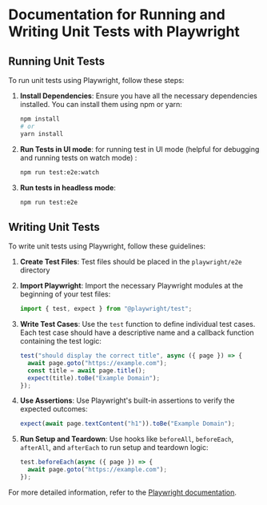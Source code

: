 # Documentation for Running and Writing Unit Tests with Playwright

## Running Unit Tests

To run unit tests using Playwright, follow these steps:

1. **Install Dependencies**: Ensure you have all the necessary dependencies installed. You can install them using npm or yarn:

   ```sh
   npm install
   # or
   yarn install
   ```

2. **Run Tests in UI mode**: for running test in UI mode (helpful for debugging and running tests on watch mode) :

   ```sh
   npm run test:e2e:watch
   ```

3. **Run tests in headless mode**:

   ```sh
   npm run test:e2e
   ```

## Writing Unit Tests

To write unit tests using Playwright, follow these guidelines:

1. **Create Test Files**: Test files should be placed in the `playwright/e2e` directory

2. **Import Playwright**: Import the necessary Playwright modules at the beginning of your test files:

   ```typescript
   import { test, expect } from "@playwright/test";
   ```

3. **Write Test Cases**: Use the `test` function to define individual test cases. Each test case should have a descriptive name and a callback function containing the test logic:

   ```typescript
   test("should display the correct title", async ({ page }) => {
     await page.goto("https://example.com");
     const title = await page.title();
     expect(title).toBe("Example Domain");
   });
   ```

4. **Use Assertions**: Use Playwright's built-in assertions to verify the expected outcomes:

   ```typescript
   expect(await page.textContent("h1")).toBe("Example Domain");
   ```

5. **Run Setup and Teardown**: Use hooks like `beforeAll`, `beforeEach`, `afterAll`, and `afterEach` to run setup and teardown logic:

   ```typescript
   test.beforeEach(async ({ page }) => {
     await page.goto("https://example.com");
   });
   ```

For more detailed information, refer to the [Playwright documentation](https://playwright.dev/docs/intro).
